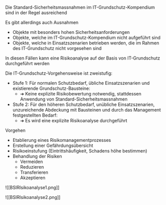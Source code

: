 Die Standard-Sicherheitsmassnahmen im IT-Grundschutz-Kompendium sind in der Regel ausreichend

Es gibt allerdings auch Ausnahmen
* Objekte mit besonders hohen Sicherheitsanforderungen
* Objekte, welche im IT-Grundschutz-Kompendium nicht aufgeführt sind
* Objekte, welche in Einsatzszenarien betrieben werden, die im Rahmen des IT-Grundschutz nicht vorgesehen sind

In diesen Fällen kann eine Risikoanalyse auf der Basis von IT-Grundschutz durchgeführt werden

Die IT-Grundschutz-Vorgehensweise ist zweistufig:
* Stufe 1: Für normalen Schutzbedarf, übliche Einsatzszenarien und existierende Grundschutz-Bausteine:
	* ➔ Keine explizite Risikobewertung notwendig, stattdessen Anwendung von Standard-Sicherheitsmassnahmen
* Stufe 2: Für den höheren Schutzbedarf, unübliche Einsatzszenarien, unzureichende Abdeckung mit Bausteinen und durch das Management festgestellten Bedarf:
	* ➔ Es wird eine explizite Risikoanalyse durchgeführt

Vorgehen
* Etablierung eines Risikomanagementprozesses
* Erstellung einer Gefährdungsübersicht
* Risikoeinstufung (Eintrittshäufigkeit, Schadens höhe bestimmen)
* Behandlung der Risiken
	* Vermeiden
	* Reduzieren
	* Transferieren
	* Akzeptieren

![[BSIRIsikoanalyse1.png]]

![[BSIRIsikoanalyse2.png]]